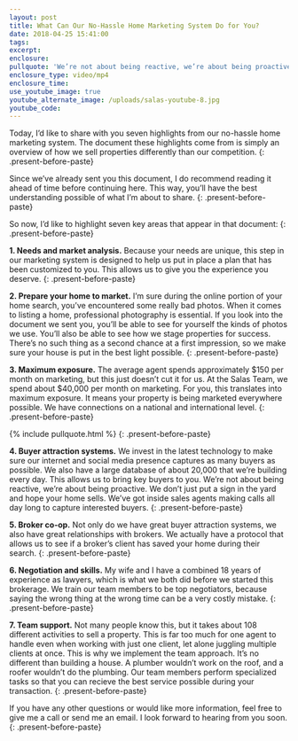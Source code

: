 ```yaml
---
layout: post
title: What Can Our No-Hassle Home Marketing System Do for You?
date: 2018-04-25 15:41:00
tags:
excerpt:
enclosure:
pullquote: 'We’re not about being reactive, we’re about being proactive.'
enclosure_type: video/mp4
enclosure_time:
use_youtube_image: true
youtube_alternate_image: /uploads/salas-youtube-8.jpg
youtube_code:
---
```


Today, I’d like to share with you seven highlights from our no-hassle home marketing system. The document these highlights come from is simply an overview of how we sell properties differently than our competition.
{: .present-before-paste}

Since we’ve already sent you this document, I do recommend reading it ahead of time before continuing here. This way, you’ll have the best understanding possible of what I’m about to share.
{: .present-before-paste}

So now, I’d like to highlight seven key areas that appear in that document:
{: .present-before-paste}

**1. Needs and market analysis.** Because your needs are unique, this step in our marketing system is designed to help us put in place a plan that has been customized to you. This allows us to give you the experience you deserve.
{: .present-before-paste}

**2. Prepare your home to market.** I’m sure during the online portion of your home search, you’ve encountered some really bad photos. When it comes to listing a home, professional photography is essential. If you look into the document we sent you, you’ll be able to see for yourself the kinds of photos we use. You’ll also be able to see how we stage properties for success. There’s no such thing as a second chance at a first impression, so we make sure your house is put in the best light possible.
{: .present-before-paste}

**3. Maximum exposure.** The average agent spends approximately $150 per month on marketing, but this just doesn’t cut it for us. At the Salas Team, we spend about $40,000 per month on marketing. For you, this translates into maximum exposure. It means your property is being marketed everywhere possible. We have connections on a national and international level.
{: .present-before-paste}

{% include pullquote.html %}
{: .present-before-paste}

**4. Buyer attraction systems.** We invest in the latest technology to make sure our internet and social media presence captures as many buyers as possible. We also have a large database of about 20,000 that we’re building every day. This allows us to bring key buyers to you. We’re not about being reactive, we’re about being proactive. We don’t just put a sign in the yard and hope your home sells. We’ve got inside sales agents making calls all day long to capture interested buyers.
{: .present-before-paste}

**5. Broker co-op.** Not only do we have great buyer attraction systems, we also have great relationships with brokers. We actually have a protocol that allows us to see if a broker’s client has saved your home during their search.
{: .present-before-paste}

**6. Negotiation and skills.** My wife and I have a combined 18 years of experience as lawyers, which is what we both did before we started this brokerage. We train our team members to be top negotiators, because saying the wrong thing at the wrong time can be a very costly mistake.
{: .present-before-paste}

**7. Team support.** Not many people know this, but it takes about 108 different activities to sell a property. This is far too much for one agent to handle even when working with just one client, let alone juggling multiple clients at once. This is why we implement the team approach. It’s no different than building a house. A plumber wouldn’t work on the roof, and a roofer wouldn’t do the plumbing. Our team members perform specialized tasks so that you can recieve the best service possible during your transaction.
{: .present-before-paste}

If you have any other questions or would like more information, feel free to give me a call or send me an email. I look forward to hearing from you soon.
{: .present-before-paste}